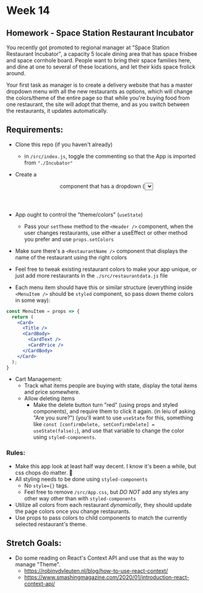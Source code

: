 # Week 14

## Homework - Space Station Restaurant Incubator

You recently got promoted to regional manager at "Space Station Restaurant Incubator", a capacity 5 locale dining area that has space frisbee and space cornhole board. People want to bring their space families here, and dine at one to several of these locations, and let their kids space frolick around.

Your first task as manager is to create a delivery website that has a master dropdown menu with all the new restaurants as options, which will change the colors/theme of the entire page so that while you're buying food from one restaurant, the site will adopt that theme, and as you switch between the restaurants, it updates automatically.

## Requirements:

* Clone this repo (if you haven't already)
  * in `/src/index.js`, toggle the commenting so that the App is imported from `"./Incubator"`


* Create a <Header /> component that has a dropdown (<select />) in it where you can select which restaurant you want to shop at.
* App ought to control the "theme/colors" (`useState`)
  * Pass your `setTheme` method to the `<Header />` component, when the user changes restaurants, use either a useEffect or other method you prefer and use `props.setColors`
* Make sure there's a `<RestaurantName />` component that displays the name of the restaurant using the right colors
* Feel free to tweak existing restaurant colors to make your app unique, or just add more restaurants in the `./src/restaurantdata.js` file
* Each menu item should have this or similar structure (everything inside `<MenuItem />` should be `styled` component, so pass down theme colors in some way):

```jsx
const MenuItem = props => {
  return (
    <Card>
      <Title />
      <CardBody>
        <CardText />
        <CardPrice />
      </CardBody>
    </Card>
  );
}
```

* Cart Management:
  * Track what items people are buying with state, display the total items and price somewhere.
  * Allow deleting items
    * Make the delete button turn "red" (using props and styled components), and require them to click it again. (in leiu of asking "Are you sure?") (you'll want to use `useState` for this, something like `const [confirmDelete, setConfirmDelete] = useState(false);`), and use that variable to change the color using `styled-components`.

### Rules:
* Make this app look at least half way decent. I know it's been a while, but css chops do matter. :grimacing: 
* All styling needs to be done using `styled-components`
  * No `style={}` tags.
  * Feel free to remove `/src/App.css`, but _DO NOT_ add any styles any other way other than with `styled-components`
* Utilize all colors from each restaurant _dynamically_, they should update the page colors once you change restaurants.
* Use props to pass colors to child components to match the currently selected restaurant's theme.

## Stretch Goals:

* Do some reading on React's Context API and use that as the way to manage "Theme".
  * https://robinvdvleuten.nl/blog/how-to-use-react-context/
  * https://www.smashingmagazine.com/2020/01/introduction-react-context-api/